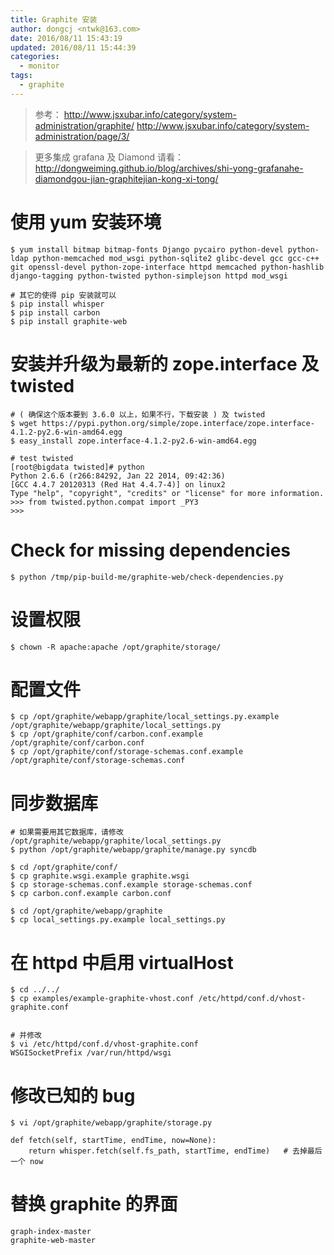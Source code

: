 ```yaml
---
title: Graphite 安装
author: dongcj <ntwk@163.com>
date: 2016/08/11 15:43:19
updated: 2016/08/11 15:44:39
categories:
  - monitor
tags:
  - graphite
---
```

> 参考：
> http://www.jsxubar.info/category/system-administration/graphite/
> http://www.jsxubar.info/category/system-administration/page/3/


> 更多集成 grafana 及 Diamond 请看：
> http://dongweiming.github.io/blog/archives/shi-yong-grafanahe-diamondgou-jian-graphitejian-kong-xi-tong/


# 使用 yum 安装环境
    $ yum install bitmap bitmap-fonts Django pycairo python-devel python-ldap python-memcached mod_wsgi python-sqlite2 glibc-devel gcc gcc-c++ git openssl-devel python-zope-interface httpd memcached python-hashlib  django-tagging python-twisted python-simplejson httpd mod_wsgi

    # 其它的使得 pip 安装就可以
    $ pip install whisper
    $ pip install carbon
    $ pip install graphite-web


# 安装并升级为最新的 zope.interface 及 twisted
    # ( 确保这个版本要到 3.6.0 以上，如果不行，下载安装 ) 及 twisted
    $ wget https://pypi.python.org/simple/zope.interface/zope.interface-4.1.2-py2.6-win-amd64.egg
    $ easy_install zope.interface-4.1.2-py2.6-win-amd64.egg

    # test twisted
    [root@bigdata twisted]# python
    Python 2.6.6 (r266:84292, Jan 22 2014, 09:42:36)
    [GCC 4.4.7 20120313 (Red Hat 4.4.7-4)] on linux2
    Type "help", "copyright", "credits" or "license" for more information.
    >>> from twisted.python.compat import _PY3
    >>>



# Check for missing dependencies
    $ python /tmp/pip-build-me/graphite-web/check-dependencies.py


# 设置权限
    $ chown -R apache:apache /opt/graphite/storage/


# 配置文件
    $ cp /opt/graphite/webapp/graphite/local_settings.py.example /opt/graphite/webapp/graphite/local_settings.py
    $ cp /opt/graphite/conf/carbon.conf.example /opt/graphite/conf/carbon.conf
    $ cp /opt/graphite/conf/storage-schemas.conf.example /opt/graphite/conf/storage-schemas.conf


# 同步数据库
    # 如果需要用其它数据库，请修改 /opt/graphite/webapp/graphite/local_settings.py
    $ python /opt/graphite/webapp/graphite/manage.py syncdb

    $ cd /opt/graphite/conf/
    $ cp graphite.wsgi.example graphite.wsgi
    $ cp storage-schemas.conf.example storage-schemas.conf
    $ cp carbon.conf.example carbon.conf

    $ cd /opt/graphite/webapp/graphite
    $ cp local_settings.py.example local_settings.py





# 在 httpd 中启用 virtualHost
    $ cd ../../
    $ cp examples/example-graphite-vhost.conf /etc/httpd/conf.d/vhost-graphite.conf


    # 并修改
    $ vi /etc/httpd/conf.d/vhost-graphite.conf
    WSGISocketPrefix /var/run/httpd/wsgi


# 修改已知的 bug
    $ vi /opt/graphite/webapp/graphite/storage.py

    def fetch(self, startTime, endTime, now=None):
        return whisper.fetch(self.fs_path, startTime, endTime)   # 去掉最后一个 now




# 替换 graphite 的界面
    graph-index-master
    graphite-web-master










